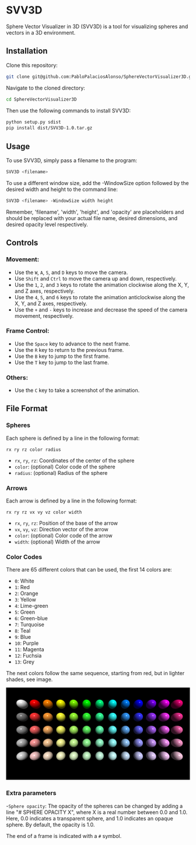 # SVV3D
Sphere Vector Visualizer in 3D (SVV3D) is a tool for visualizing spheres and vectors in a 3D environment.

## Installation

Clone this repository:

```bash
git clone git@github.com:PabloPalaciosAlonso/SphereVectorVisualizer3D.git
```

Navigate to the cloned directory:

```bash
cd SphereVectorVisualizer3D
```

Then use the following commands to install SVV3D:

```bash
python setup.py sdist
pip install dist/SVV3D-1.0.tar.gz
```

## Usage
To use SVV3D, simply pass a filename to the program:

```bash
SVV3D <filename>
```

To use a different window size, add the  -WindowSize option followed by the desired width and height to the command line:

```bash
SVV3D <filename> -WindowSize width height
```

Remember, 'filename', 'width', 'height', and 'opacity' are placeholders and should be replaced with your actual file name, desired dimensions, and desired opacity level respectively.


## Controls
### Movement:
- Use the `W`, `A`, `S`, and `D` keys to move the camera.
- Use `Shift` and `Ctrl` to move the camera up and down, respectively.
- Use the `1`, `2`, and `3` keys to rotate the animation clockwise along the X, Y, and Z axes, respectively.
- Use the `4`, `5`, and `6` keys to rotate the animation anticlockwise along the X, Y, and Z axes, respectively.
- Use the `+` and `-` keys to increase and decrease the speed of the camera movement, respectively.

### Frame Control:
- Use the `Space` key to advance to the next frame.
- Use the `R` key to return to the previous frame.
- Use the `B` key to jump to the first frame.
- Use the `T` key to jump to the last frame.

### Others:
- Use the `C` key to take a screenshot of the animation.

## File Format
### Spheres
Each sphere is defined by a line in the following format:
```
rx ry rz color radius
```
- `rx`, `ry`, `rz`: Coordinates of the center of the sphere
- `color`: (optional) Color code of the sphere
- `radius`: (optional) Radius of the sphere

### Arrows
Each arrow is defined by a line in the following format:
```
rx ry rz vx vy vz color width
```
- `rx`, `ry`, `rz`: Position of the base of the arrow
- `vx`, `vy`, `vz`: Direction vector of the arrow
- `color`: (optional) Color code of the arrow
- `width`: (optional) Width of the arrow

### Color Codes
There are 65 different colors that can be used, the first 14 colors are:
- `0`: White
- `1`: Red
- `2`: Orange
- `3`: Yellow
- `4`: Lime-green
- `5`: Green
- `6`: Green-blue
- `7`: Turquoise
- `8`: Teal
- `9`: Blue
- `10`: Purple
- `11`: Magenta
- `12`: Fuchsia
- `13`: Grey

The next colors follow the same sequence, starting from red, but in lighter shades, see image.

![Available colors in SVV3D](https://github.com/PabloPalaciosAlonso/SphereVectorVisualizer3D/blob/master/screenshots/shot_0.png)


### Extra parameters

-`Sphere opacity`: The opacity of the spheres can be changed by adding a line "# SPHERE OPACITY X", where X is a real number between 0.0 and 1.0. Here, 0.0 indicates a transparent sphere, and 1.0 indicates an opaque sphere. By default, the opacity is 1.0.

The end of a frame is indicated with a `#` symbol.

